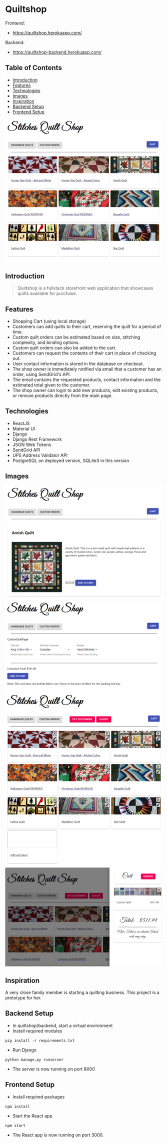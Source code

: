 # Quiltshop
Frontend:
* https://quiltshop.herokuapp.com/

Backend:
* https://quiltshop-backend.herokuapp.com/

## Table of Contents
* [Introduction](#Introduction)
* [Features](#Features)
* [Technologies](#Technologies)
* [Images](#Images)
* [Inspiration](#Inspiration)
* [Backend Setup](#Backend-Setup)
* [Frontend Setup](#Frontend-Setup)

![Product Page](./Screenshots/products.png)

## Introduction
>Quiltshop is a fullstack storefront web application that showcases quilts available for purchase.

## Features
* Shopping Cart (using local storage)
* Customers can add quilts to their cart, reserving the quilt for a period of time.
* Custom quilt orders can be estimated based on size, stitching complexity, and binding options.
* Custom quilt orders can also be added to the cart.
* Customers can request the contents of their cart in place of checking out.
* User contact information is stored in the database on checkout.
* The shop owner is immediately notified via email that a customer has an order, using SendGrid's API.
* The email contains the requested products, contact information and the estimated total given to the customer.
* The shop owner can login to add new products, edit existing products, or remove products directly from the main page.

## Technologies
* ReactJS
* Material UI
* Django
* Django Rest Framework
* JSON Web Tokens
* SendGrid API
* UPS Address Validator API
* PostgreSQL on deployed version, SQLite3 in this version

## Images
![Product Details](./Screenshots/detail.png)
![Custom Order](./Screenshots/custom.png)
![Logged In Owner](./Screenshots/login.png)
![Shopping Cart](./Screenshots/cart.png)

## Inspiration
A very close family member is starting a quilting business. This project is a prototype for her.

## Backend Setup
* In quiltshop/backend, start a virtual environment
* Install required modules
```
pip install -r requirements.txt
```
* Run Django
```
python manage.py runserver
```
* The server is now running on port 8000

## Frontend Setup
* Install required packages
```
npm install
```
* Start the React app
```
npm start
```
* The React app is now running on port 3000.
